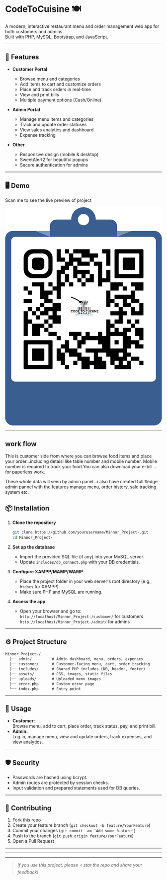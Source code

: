 # CodeToCuisine 🍽️


A modern, interactive restaurant menu and order management web app for both customers and admins.  
Built with PHP, MySQL, Bootstrap, and JavaScript.

---

## 🚀 Features

- **Customer Portal**
  - Browse menu and categories
  - Add items to cart and customize orders
  - Place and track orders in real-time
  - View and print bills
  - Multiple payment options (Cash/Online)

- **Admin Portal**
  - Manage menu items and categories
  - Track and update order statuses
  - View sales analytics and dashboard
  - Expense tracking

- **Other**
  - Responsive design (mobile & desktop)
  - SweetAlert2 for beautiful popups
  - Secure authentication for admins

---

## 🖥️ Demo

Scan me to see the live preview of project 

![Customer Menu Screenshot](assets/images/frame.png)
<!-- ![Admin Dashboard Screenshot](assets/images/admin_dashboard.png) -->

---
## work flow 

This is customer side from where you can browse food items and place your order...including detaisl like table number and mobile number.
Mobile number is required to track your food.You can also download your e-bill ... for paperless work.

These whole data will seen by admin panel...i also have created full fledge admin pannel with the features manage menu, order history, sale tracking system etc.

## 📦 Installation

1. **Clone the repository**
   ```bash
   git clone https://github.com/yourusername/Minnor_Project-.git
   cd Minnor_Project-
   ```

2. **Set up the database**
   - Import the provided SQL file (if any) into your MySQL server.
   - Update `includes/db_connect.php` with your DB credentials.

3. **Configure XAMPP/MAMP/WAMP**
   - Place the project folder in your web server's root directory (e.g., `htdocs` for XAMPP).
   - Make sure PHP and MySQL are running.

4. **Access the app**
   - Open your browser and go to:  
     `http://localhost/Minnor_Project-/customer/` for customers  
     `http://localhost/Minnor_Project-/admin/` for admins

---

## ⚙️ Project Structure

```plaintext
Minnor_Project-/
  ├── admin/         # Admin dashboard, menu, orders, expenses
  ├── customer/      # Customer-facing menu, cart, order tracking
  ├── includes/      # Shared PHP includes (DB, header, footer)
  ├── assets/        # CSS, images, static files
  ├── uploads/       # Uploaded menu images
  ├── error.php      # Custom error page
  └── index.php      # Entry point
```

---

## 📝 Usage

- **Customer:**  
  Browse menu, add to cart, place order, track status, pay, and print bill.
- **Admin:**  
  Log in, manage menu, view and update orders, track expenses, and view analytics.

---

## 🛡️ Security

- Passwords are hashed using bcrypt.
- Admin routes are protected by session checks.
- Input validation and prepared statements used for DB queries.

---

## 🤝 Contributing

1. Fork this repo
2. Create your feature branch (`git checkout -b feature/YourFeature`)
3. Commit your changes (`git commit -am 'Add some feature'`)
4. Push to the branch (`git push origin feature/YourFeature`)
5. Open a Pull Request

---


---


---

> _If you use this project, please ⭐ star the repo and share your feedback!_
